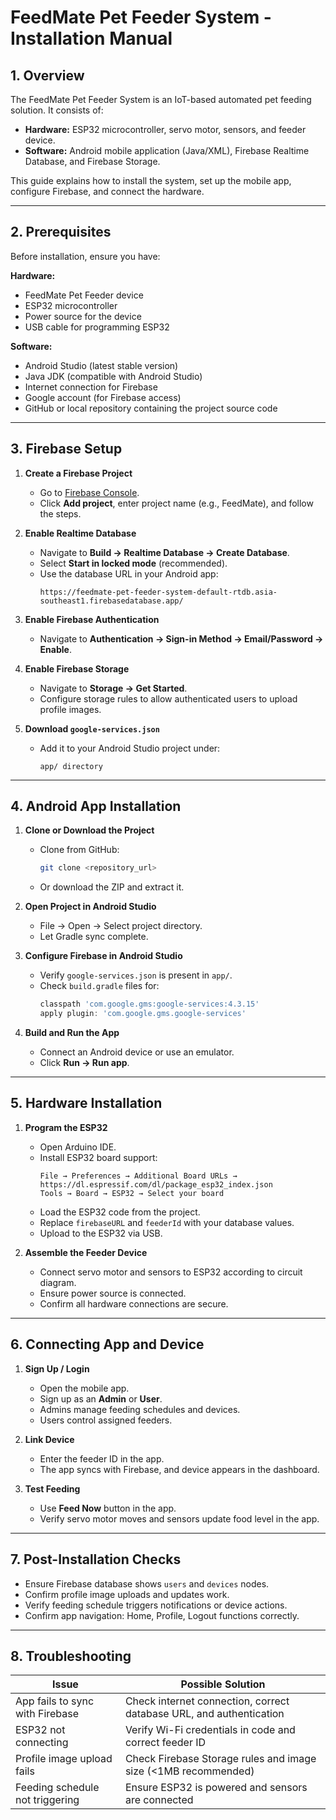 # FeedMate Pet Feeder System - Installation Manual

## 1. Overview
The FeedMate Pet Feeder System is an IoT-based automated pet feeding solution. It consists of:  
- **Hardware:** ESP32 microcontroller, servo motor, sensors, and feeder device.  
- **Software:** Android mobile application (Java/XML), Firebase Realtime Database, and Firebase Storage.  

This guide explains how to install the system, set up the mobile app, configure Firebase, and connect the hardware.

---

## 2. Prerequisites
Before installation, ensure you have:

**Hardware:**
- FeedMate Pet Feeder device
- ESP32 microcontroller
- Power source for the device
- USB cable for programming ESP32

**Software:**
- Android Studio (latest stable version)
- Java JDK (compatible with Android Studio)
- Internet connection for Firebase
- Google account (for Firebase access)
- GitHub or local repository containing the project source code

---

## 3. Firebase Setup
1. **Create a Firebase Project**
   - Go to [Firebase Console](https://console.firebase.google.com/).
   - Click **Add project**, enter project name (e.g., FeedMate), and follow the steps.

2. **Enable Realtime Database**
   - Navigate to **Build → Realtime Database → Create Database**.
   - Select **Start in locked mode** (recommended).
   - Use the database URL in your Android app:
     ```
     https://feedmate-pet-feeder-system-default-rtdb.asia-southeast1.firebasedatabase.app/
     ```

3. **Enable Firebase Authentication**
   - Navigate to **Authentication → Sign-in Method → Email/Password → Enable**.

4. **Enable Firebase Storage**
   - Navigate to **Storage → Get Started**.
   - Configure storage rules to allow authenticated users to upload profile images.

5. **Download `google-services.json`**
   - Add it to your Android Studio project under:
     ```
     app/ directory
     ```

---

## 4. Android App Installation
1. **Clone or Download the Project**
   - Clone from GitHub:
     ```bash
     git clone <repository_url>
     ```
   - Or download the ZIP and extract it.

2. **Open Project in Android Studio**
   - File → Open → Select project directory.
   - Let Gradle sync complete.

3. **Configure Firebase in Android Studio**
   - Verify `google-services.json` is present in `app/`.
   - Check `build.gradle` files for:
     ```gradle
     classpath 'com.google.gms:google-services:4.3.15'
     apply plugin: 'com.google.gms.google-services'
     ```

4. **Build and Run the App**
   - Connect an Android device or use an emulator.
   - Click **Run → Run app**.

---

## 5. Hardware Installation
1. **Program the ESP32**
   - Open Arduino IDE.
   - Install ESP32 board support:
     ```
     File → Preferences → Additional Board URLs → https://dl.espressif.com/dl/package_esp32_index.json
     Tools → Board → ESP32 → Select your board
     ```
   - Load the ESP32 code from the project.
   - Replace `firebaseURL` and `feederId` with your database values.
   - Upload to the ESP32 via USB.

2. **Assemble the Feeder Device**
   - Connect servo motor and sensors to ESP32 according to circuit diagram.
   - Ensure power source is connected.
   - Confirm all hardware connections are secure.

---

## 6. Connecting App and Device
1. **Sign Up / Login**
   - Open the mobile app.
   - Sign up as an **Admin** or **User**.
   - Admins manage feeding schedules and devices.
   - Users control assigned feeders.

2. **Link Device**
   - Enter the feeder ID in the app.
   - The app syncs with Firebase, and device appears in the dashboard.

3. **Test Feeding**
   - Use **Feed Now** button in the app.
   - Verify servo motor moves and sensors update food level in the app.

---

## 7. Post-Installation Checks
- Ensure Firebase database shows `users` and `devices` nodes.
- Confirm profile image uploads and updates work.
- Verify feeding schedule triggers notifications or device actions.
- Confirm app navigation: Home, Profile, Logout functions correctly.

---

## 8. Troubleshooting
| Issue | Possible Solution |
|-------|------------------|
| App fails to sync with Firebase | Check internet connection, correct database URL, and authentication |
| ESP32 not connecting | Verify Wi-Fi credentials in code and correct feeder ID |
| Profile image upload fails | Check Firebase Storage rules and image size (<1MB recommended) |
| Feeding schedule not triggering | Ensure ESP32 is powered and sensors are connected |
